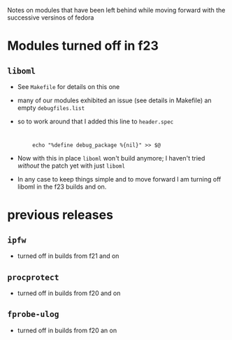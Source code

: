 Notes on modules that have been left behind while moving forward with the successive versinos of fedora

# Modules turned off in f23

## `liboml`

* See `Makefile` for details on this one

* many of our modules exhibited an issue (see details in Makefile) an empty `debugfiles.list`

* so to work around that I added this line to `header.spec`

#
            echo "%define debug_package %{nil}" >> $@

* Now with this in place `liboml` won't build anymore; I haven't tried *without* the patch yet with just `liboml`

* In any case to keep things simple and to move forward I am turning off liboml in the f23 builds and on.

# previous releases

## `ipfw` 

 * turned off in builds from f21 and on

## `procprotect` 

* turned off in builds from f20 and on
## `fprobe-ulog`

* turned off in builds from f20 an on

